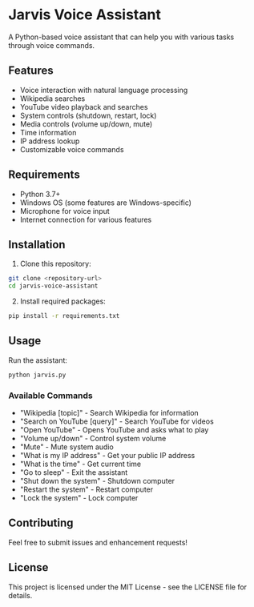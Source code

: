 # Jarvis Voice Assistant

A Python-based voice assistant that can help you with various tasks through voice commands.

## Features

- Voice interaction with natural language processing
- Wikipedia searches
- YouTube video playback and searches
- System controls (shutdown, restart, lock)
- Media controls (volume up/down, mute)
- Time information
- IP address lookup
- Customizable voice commands

## Requirements

- Python 3.7+
- Windows OS (some features are Windows-specific)
- Microphone for voice input
- Internet connection for various features

## Installation

1. Clone this repository:
```bash
git clone <repository-url>
cd jarvis-voice-assistant
```

2. Install required packages:
```bash
pip install -r requirements.txt
```

## Usage

Run the assistant:
```bash
python jarvis.py
```

### Available Commands

- "Wikipedia [topic]" - Search Wikipedia for information
- "Search on YouTube [query]" - Search YouTube for videos
- "Open YouTube" - Opens YouTube and asks what to play
- "Volume up/down" - Control system volume
- "Mute" - Mute system audio
- "What is my IP address" - Get your public IP address
- "What is the time" - Get current time
- "Go to sleep" - Exit the assistant
- "Shut down the system" - Shutdown computer
- "Restart the system" - Restart computer
- "Lock the system" - Lock computer

## Contributing

Feel free to submit issues and enhancement requests!

## License

This project is licensed under the MIT License - see the LICENSE file for details.
